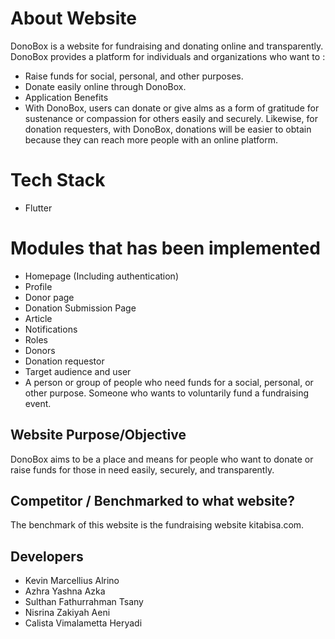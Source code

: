 # About Website
DonoBox is a website for fundraising and donating online and transparently. DonoBox provides a platform for individuals and organizations who want to :

- Raise funds for social, personal, and other purposes.
- Donate easily online through DonoBox.
- Application Benefits
- With DonoBox, users can donate or give alms as a form of gratitude for sustenance or compassion for others easily and securely. Likewise, for donation requesters, with DonoBox, donations will be easier to obtain because they can reach more people with an online platform.

# Tech Stack
- Flutter

# Modules that has been implemented
- Homepage (Including authentication)
- Profile
- Donor page
- Donation Submission Page
- Article
- Notifications
- Roles
- Donors
- Donation requestor
- Target audience and user
- A person or group of people who need funds for a social, personal, or other purpose. Someone who wants to voluntarily fund a fundraising event.

## Website Purpose/Objective
DonoBox aims to be a place and means for people who want to donate or raise funds for those in need easily, securely, and transparently.

## Competitor / Benchmarked to what website?
The benchmark of this website is the fundraising website kitabisa.com.

## Developers
- Kevin Marcellius Alrino
- Azhra Yashna Azka
- Sulthan Fathurrahman Tsany
- Nisrina Zakiyah Aeni
- Calista Vimalametta Heryadi
